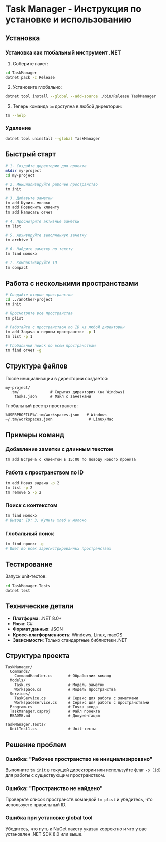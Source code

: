 # Task Manager - Инструкция по установке и использованию

## Установка

### Установка как глобальный инструмент .NET

1. Соберите пакет:
```bash
cd TaskManager
dotnet pack -c Release
```

2. Установите глобально:
```bash
dotnet tool install --global --add-source ./bin/Release TaskManager
```

3. Теперь команда `tm` доступна в любой директории:
```bash
tm --help
```

### Удаление

```bash
dotnet tool uninstall --global TaskManager
```

## Быстрый старт

```bash
# 1. Создайте директорию для проекта
mkdir my-project
cd my-project

# 2. Инициализируйте рабочее пространство
tm init

# 3. Добавьте заметки
tm add Купить молоко
tm add Позвонить клиенту
tm add Написать отчет

# 4. Просмотрите активные заметки
tm list

# 5. Архивируйте выполненную заметку
tm archive 1

# 6. Найдите заметку по тексту
tm find молоко

# 7. Компактизируйте ID
tm compact
```

## Работа с несколькими пространствами

```bash
# Создайте второе пространство
cd ../another-project
tm init

# Просмотрите все пространства
tm plist

# Работайте с пространством по ID из любой директории
tm add Задача в первом пространстве -p 1
tm list -p 1

# Глобальный поиск по всем пространствам
tm find отчет -g
```

## Структура файлов

После инициализации в директории создается:
```
my-project/
  .tm/              # Скрытая директория (на Windows)
    tasks.json      # Файл с заметками
```

Глобальный реестр пространств:
```
%USERPROFILE%/.tm/workspaces.json   # Windows
~/.tm/workspaces.json                # Linux/Mac
```

## Примеры команд

### Добавление заметки с длинным текстом
```bash
tm add Встреча с клиентом в 15:00 по поводу нового проекта
```

### Работа с пространством по ID
```bash
tm add Новая задача -p 2
tm list -p 2
tm remove 5 -p 2
```

### Поиск с контекстом
```bash
tm find молоко
# Вывод: ID: 3, Купить хлеб и молоко
```

### Глобальный поиск
```bash
tm find проект -g
# Ищет во всех зарегистрированных пространствах
```

## Тестирование

Запуск unit-тестов:
```bash
cd TaskManager.Tests
dotnet test
```

## Технические детали

- **Платформа**: .NET 8.0+
- **Язык**: C#
- **Формат данных**: JSON
- **Кросс-платформенность**: Windows, Linux, macOS
- **Зависимости**: Только стандартные библиотеки .NET

## Структура проекта

```
TaskManager/
  Commands/
    CommandHandler.cs       # Обработчик команд
  Models/
    Task.cs                 # Модель заметки
    Workspace.cs            # Модель пространства
  Services/
    TaskService.cs          # Сервис для работы с заметками
    WorkspaceService.cs     # Сервис для работы с пространствами
  Program.cs                # Точка входа
  TaskManager.csproj        # Файл проекта
  README.md                 # Документация

TaskManager.Tests/
  UnitTest1.cs              # Unit-тесты
```

## Решение проблем

### Ошибка: "Рабочее пространство не инициализировано"
Выполните `tm init` в текущей директории или используйте флаг `-p [id]` для работы с существующим пространством.

### Ошибка: "Пространство не найдено"
Проверьте список пространств командой `tm plist` и убедитесь, что используете правильный ID.

### Ошибка при установке global tool
Убедитесь, что путь к NuGet пакету указан корректно и что у вас установлен .NET SDK 8.0 или выше.
